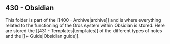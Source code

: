 ## 430 - Obsidian

This folder is part of the [[400 - Archive|archive]] and is where everything related to the functioning of the Oros system within Obsidian is stored. Here are stored the [[431 - Templates|templates]] of the different types of notes and the [[+ Guide|Obsidian guide]].